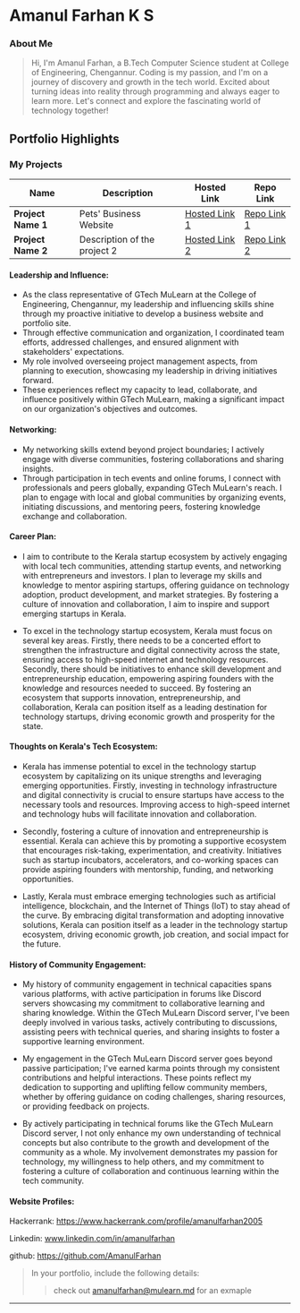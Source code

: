 # Amanul Farhan K S

### About Me

> Hi, I'm Amanul Farhan, a B.Tech Computer Science student at College of Engineering, Chengannur. Coding is my passion, and I'm on a journey of discovery and growth in the tech world. Excited about turning ideas into reality through programming and always eager to learn more. Let's connect and explore the fascinating world of technology together!


## Portfolio Highlights

### My Projects

| Name                | Description                                                               | Hosted Link                              | Repo Link                                                      |
|---------------------|---------------------------------------------------------------------------|------------------------------------------|----------------------------------------------------------------|
| **Project Name 1**  | Pets' Business Website                                              | [Hosted Link 1]( https://amanulfarhan.github.io/Business_website/Business%20site/BlueSeaPetShop/index.html#home-section)    | [Repo Link 1]( https://github.com/AmanulFarhan/Business_website)             |
| **Project Name 2**  | Description of the project 2                                              | [Hosted Link 2]( https://amanulfarhan.github.io/portfolio/Portfolio/index.html)    | [Repo Link 2]( https://github.com/AmanulFarhan/portfolio)             |

#### Leadership and Influence:

* As the class representative of GTech MuLearn at the College of Engineering, Chengannur, my leadership and influencing skills shine through my proactive initiative to develop a business website and portfolio site.
* Through effective communication and organization, I coordinated team efforts, addressed challenges, and ensured alignment with stakeholders' expectations.
*  My role involved overseeing project management aspects, from planning to execution, showcasing my leadership in driving initiatives forward.
*  These experiences reflect my capacity to lead, collaborate, and influence positively within GTech MuLearn, making a significant impact on our organization's objectives and outcomes.

#### Networking:

* My networking skills extend beyond project boundaries; I actively engage with diverse communities, fostering collaborations and sharing insights.
* Through participation in tech events and online forums, I connect with professionals and peers globally, expanding GTech MuLearn's reach. I plan to engage with local and global communities by organizing events, initiating discussions, and mentoring peers, fostering knowledge exchange and collaboration.


#### Career Plan:

* I aim to contribute to the Kerala startup ecosystem by actively engaging with local tech communities, attending startup events, and networking with entrepreneurs and investors. I plan to leverage my skills and knowledge to mentor aspiring startups, offering guidance on technology adoption, product development, and market strategies. By fostering a culture of innovation and collaboration, I aim to inspire and support emerging startups in Kerala.

* To excel in the technology startup ecosystem, Kerala must focus on several key areas. Firstly, there needs to be a concerted effort to strengthen the infrastructure and digital connectivity across the state, ensuring access to high-speed internet and technology resources. Secondly, there should be initiatives to enhance skill development and entrepreneurship education, empowering aspiring founders with the knowledge and resources needed to succeed. By fostering an ecosystem that supports innovation, entrepreneurship, and collaboration, Kerala can position itself as a leading destination for technology startups, driving economic growth and prosperity for the state.

#### Thoughts on Kerala's Tech Ecosystem:

* Kerala has immense potential to excel in the technology startup ecosystem by capitalizing on its unique strengths and leveraging emerging opportunities. Firstly, investing in technology infrastructure and digital connectivity is crucial to ensure startups have access to the necessary tools and resources. Improving access to high-speed internet and technology hubs will facilitate innovation and collaboration.

* Secondly, fostering a culture of innovation and entrepreneurship is essential. Kerala can achieve this by promoting a supportive ecosystem that encourages risk-taking, experimentation, and creativity. Initiatives such as startup incubators, accelerators, and co-working spaces can provide aspiring founders with mentorship, funding, and networking opportunities.

* Lastly, Kerala must embrace emerging technologies such as artificial intelligence, blockchain, and the Internet of Things (IoT) to stay ahead of the curve. By embracing digital transformation and adopting innovative solutions, Kerala can position itself as a leader in the technology startup ecosystem, driving economic growth, job creation, and social impact for the future.

#### History of Community Engagement:

* My history of community engagement in technical capacities spans various platforms, with active participation in forums like Discord servers showcasing my commitment to collaborative learning and sharing knowledge. Within the GTech MuLearn Discord server, I've been deeply involved in various tasks, actively contributing to discussions, assisting peers with technical queries, and sharing insights to foster a supportive learning environment.

* My engagement in the GTech MuLearn Discord server goes beyond passive participation; I've earned karma points through my consistent contributions and helpful interactions. These points reflect my dedication to supporting and uplifting fellow community members, whether by offering guidance on coding challenges, sharing resources, or providing feedback on projects.

* By actively participating in technical forums like the GTech MuLearn Discord server, I not only enhance my own understanding of technical concepts but also contribute to the growth and development of the community as a whole. My involvement demonstrates my passion for technology, my willingness to help others, and my commitment to fostering a culture of collaboration and continuous learning within the tech community.


#### Website Profiles:

Hackerrank: https://www.hackerrank.com/profile/amanulfarhan2005


Linkedin: www.linkedin.com/in/amanulfarhan


github: https://github.com/AmanulFarhan



> In your portfolio, include the following details:
>> check out [amanulfarhan@mulearn.md](./profiles/amanulfarhan@mulearn.md) for an exmaple

---
